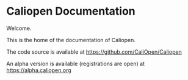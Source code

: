 # Caliopen Documentation

Welcome.

This is the home of the documentation of Caliopen.

The code source is available at https://github.com/CaliOpen/Caliopen

An alpha version is available (registrations are open) at https://alpha.caliopen.org
